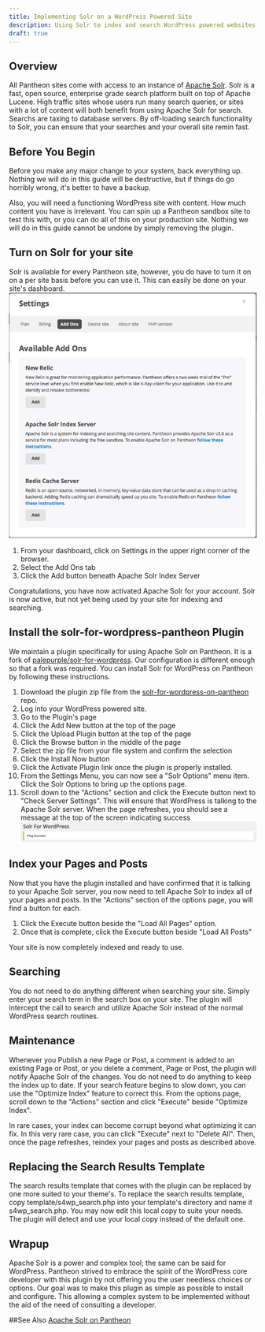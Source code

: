 ```yaml
---
title: Implementing Solr on a WordPress Powered Site
description: Using Solr to index and search WordPress powered websites
draft: true
---
```

## Overview  
All Pantheon sites come with access to an instance of [Apache Solr](http://lucene.apache.org/solr/ "Apache Solr home page"). Solr is a fast, open source, enterprise grade search platform built on top of Apache Lucene. High traffic sites whose users run many search queries, or sites with a lot of content will both benefit from using Apache Solr for search. Searchs are taxing to database servers. By off-loading search functionality to Solr, you can ensure that your searches and your overall site remin fast.


## Before You Begin  
Before you make any major change to your system, back everything up. Nothing we will do in this guide will be destructive, but if things do go horribly wrong, it's better to have  a backup.

Also, you will need a functioning WordPress site with content. How much content you have is irrelevant. You can spin up a Pantheon sandbox site to test this with, or you can do all of this on your production site. Nothing we will do in this guide cannot be undone by simply removing the plugin.

## Turn on Solr for your site
Solr is available for every Pantheon site, however, you do have to turn it on on a per site basis before you can use it. This can easily be done on your site's dashboard.
![Screen shot of the Add Ons tab in the Pantheon dashboard](/source/docs/assets/images/pantheon-dashboard-add-ons.png)

1. From your dashboard, click on Settings in the upper right corner of the browser.
1. Select the Add Ons tab
1. Click the Add button beneath Apache Solr Index Server

Congratulations, you have now activated Apache Solr for your account. Solr is now active, but not yet being used by your site for indexing and searching.

## Install the solr-for-wordpress-pantheon Plugin
We maintain a plugin specifically for using Apache Solr on Pantheon. It is a fork of [palepurple/solr-for-wordpress](https://github.com/palepurple/solr-for-wordpress "PalePurple's Solr for WordPress repo"). Our configuration is different enough so that a fork was required. You can install Solr for WordPress on Pantheon by following these instructions.

1. Download the plugin zip file from the [solr-for-wordpress-on-pantheon](https://github.com/calevans/solr-for-wordpress-on-pantheon) repo.
1. Log into your WordPress powered site.
1. Go to the Plugin's page
1. Click the Add New button at the top of the page
1. Click the Upload Plugin button at the top of the page
1. Click the Browse button in the  middle of the page
1. Select the zip file from your file system and confirm the selection
1. Click the Install Now button
1. Click the Activate Plugin link once the plugin is properly installed.
1. From the Settings Menu, you can now see a "Solr Options" menu item. Click the Solr Options to bring up the options page.
1. Scroll down to the "Actions" section and click the Execute button next to "Check Server Settings". This will ensure that WordPress is talking to the Apache Solr server. When the page refreshes, you should see a message at the top of the screen indicating success
![Screen shot of the Solr for WordPress on Pantheon plugin successfully pinging the Apache Solr server](/source/docs/assets/images/wordpress-solr-ping-success.png)

## Index your Pages and Posts
Now that you have the plugin installed and have confirmed that it is talking to your Apache Solr server, you now need to tell Apache Solr to index all of your pages and posts. In the "Actions" section of the options page, you will find a button for each.

1. Click the Execute button beside the "Load All Pages" option.
1. Once that is complete, click the Execute button beside "Load All Posts"

Your site is now completely indexed and ready to use.

## Searching
You do not need to do anything different when searching your site.  Simply enter your search term in the search box on your site. The plugin will intercept the call to search and utilize Apache Solr instead of the normal WordPress search routines.

## Maintenance
Whenever you Publish a new Page or Post, a comment is added to an existing Page or Post, or you delete a comment, Page or Post, the plugin will notify Apache Solr of the changes. You do not need to do anything to keep the index up to date. If your search feature begins to slow down, you can use the "Optimize Index" feature to correct this. From the options page, scroll down to the "Actions" section and click "Execute" beside "Optimize Index".

In rare cases, your index can become corrupt beyond what optimizing it can fix. In this very rare case, you can click "Execute" next to "Delete All". Then, once the page refreshes, reindex your pages and posts as described above.

## Replacing the Search Results Template
The search results template that comes with the plugin can be replaced by one more suited to your theme's. To replace the search results template, copy template/s4wp_search.php into your template's directory and name it s4wp_search.php. You may now edit this local copy to suite your needs. The plugin will detect and use your local copy instead of the default one.

## Wrapup
Apache Solr is a power and complex tool; the same can be said for WordPress. Pantheon strived to embrace the spirit of the WordPress core developer with this plugin by not offering you the user needless choices or options. Our goal was to make this plugin as simple as possible to install and configure. This allowing a complex system to be implemented without the aid of the need of consulting a developer.


##See Also
[Apache Solr on Pantheon](/docs/articles/sites/apache-solr/)
